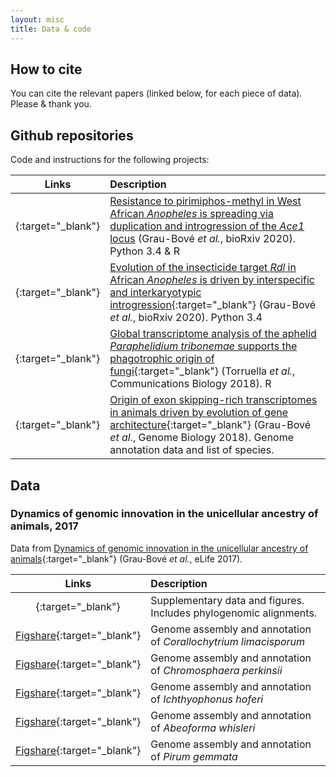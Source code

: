 ```yaml
---
layout: misc
title: Data & code
---
```


## How to cite

You can cite the relevant papers (linked below, for each piece of data). Please & thank you.

## Github repositories

Code and instructions for the following projects:


| Links | Description |
| :--: | :---------- |
| [<i class="fa fa-external-link"></i> <i class="fa fa-github"></i>](https://github.com/xgrau/ace1-anopheles-report){:target="_blank"} | [Resistance to pirimiphos-methyl in West African *Anopheles* is spreading via duplication and introgression of the *Ace1* locus](https://github.com/xgrau/ace1-anopheles-report) (Grau-Bové *et al.*, bioRxiv 2020). Python 3.4 & R |
| [<i class="fa fa-external-link"></i> <i class="fa fa-github"></i>](https://github.com/xgrau/rdl-Agam-evolution){:target="_blank"} | [Evolution of the insecticide target *Rdl* in African *Anopheles* is driven by interspecific and interkaryotypic introgression](https://www.biorxiv.org/content/10.1101/2019.12.17.879775v2){:target="_blank"} (Grau-Bové *et al.*, bioRxiv 2020). Python 3.4 |
| [<i class="fa fa-external-link"></i> <i class="fa fa-github"></i>](https://github.com/xgrau/paraphelidium2018){:target="_blank"} | [Global transcriptome analysis of the aphelid *Paraphelidium tribonemae* supports the phagotrophic origin of fungi](https://www.nature.com/articles/s42003-018-0235-z){:target="_blank"} (Torruella *et al.*, Communications Biology 2018). R |
| [<i class="fa fa-external-link"></i> <i class="fa fa-github"></i>](https://github.com/xgrau/alternativesplicing2018){:target="_blank"} | [Origin of exon skipping-rich transcriptomes in animals driven by evolution of gene architecture](https://genomebiology.biomedcentral.com/articles/10.1186/s13059-018-1499-9){:target="_blank"} (Grau-Bové *et al.*, Genome Biology 2018). Genome annotation data and list of species. |

## Data

### Dynamics of genomic innovation in the unicellular ancestry of animals, 2017

Data from [Dynamics of genomic innovation in the unicellular ancestry of animals](https://elifesciences.org/articles/26036){:target="_blank"} (Grau-Bové *et al.*, eLife 2017).

| Links | Description |
| :--: | :---------- |
| [<i class="fa fa-external-link"></i> <i class="fa fa-github"></i>](https://github.com/xgrau/dynamicsinnovation2017){:target="_blank"} | Supplementary data and figures. Includes phylogenomic alignments. |
| [<i class="fa fa-external-link"></i> Figshare](https://figshare.com/articles/Genome_-_Corallochytrium_limacisporum/5426470){:target="_blank"} | Genome assembly and annotation of *Corallochytrium limacisporum* |
| [<i class="fa fa-external-link"></i> Figshare](https://figshare.com/articles/Genome_-_Chromosphaera_perkinsii/5426494){:target="_blank"} | Genome assembly and annotation of *Chromosphaera perkinsii* |
| [<i class="fa fa-external-link"></i> Figshare](https://figshare.com/articles/Genome_-_Ichthyophonus_hoferi/5426488){:target="_blank"} | Genome assembly and annotation of *Ichthyophonus hoferi* |
| [<i class="fa fa-external-link"></i> Figshare](https://figshare.com/articles/Genome_-_Abeoforma_whisleri_/5426458){:target="_blank"} | Genome assembly and annotation of *Abeoforma whisleri* |
| [<i class="fa fa-external-link"></i> Figshare](https://figshare.com/articles/Genome_-_Pirum_gemmata/5426506){:target="_blank"} | Genome assembly and annotation of *Pirum gemmata* |


